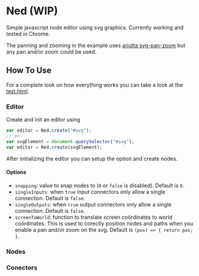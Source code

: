 # Ned (WIP)
Simple javascript node editor using svg graphics. Currently working and tested in Chrome.

The panning and zooming in the example uses [ariutta svg-pan-zoom](https://github.com/ariutta/svg-pan-zoom) but any pan and/or zoom could be used.

## How To Use

For a complete look on how everything works you can take a look at the [test.html](./blob/master/test.html).

### Editor

Create and init an editor using
```javascript
var editor = Ned.create("#svg");
// or
var svgElement = document.querySelector("#svg");
var editor = Ned.create(svgElement);
```

After initializing the editor you can setup the option and create nodes.

#### Options

+ `snapping`: value to snap nodes to (`0` or `false` is disabled). Default is `0`.
+ `singleInputs`: when `true` input connectors only allow a single connection. Default is `false`.
+ `singleOutputs`: when `true` output connectors only allow a single connection. Default is `false`.
+ `screenToWorld`: function to translate screen coördinates to world coördinates. This is used to corectly position nodes and paths when you enable a pan and/or zoom on the svg. Default is `(pos) => { return pos; }`.

### Nodes

### Conectors